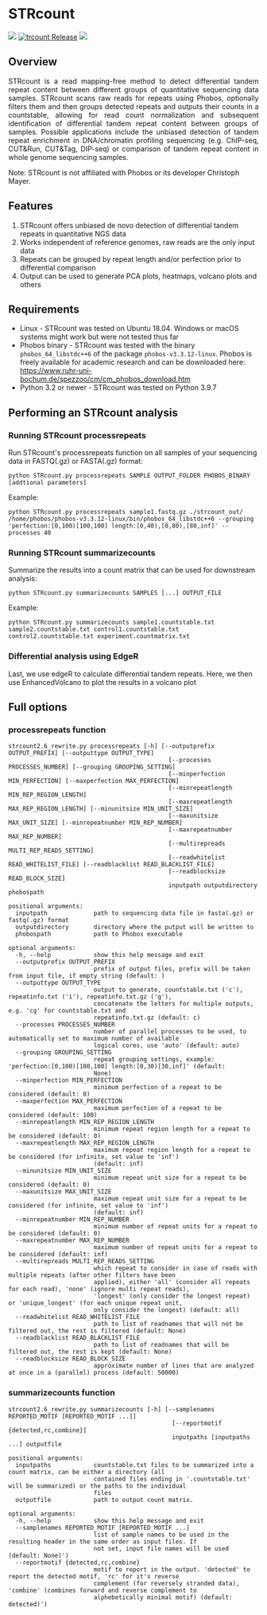 # STRcount
![](https://img.shields.io/github/license/mmisak/STRcount)
[![trcount Release](https://img.shields.io/github/v/release/mmisak/STRcount)](https://github.com//mmisak/STRcount/releases/)
![](https://img.shields.io/github/repo-size/mmisak/STRcount)

## Overview
<p align="justify">
STRcount is a read mapping-free method to detect differential tandem repeat content between different groups of quantitative sequencing data samples. STRcount scans raw reads for repeats using Phobos, optionally filters them and then groups detected repeats and outputs their counts in a countstable, allowing for read count normalization and subsequent identification of differential tandem repeat content between groups of samples. Possible applications include the unbiased detection of tandem repeat enrichment in DNA/chromatin profiling sequencing (e.g. ChIP-seq, CUT&Run, CUT&Tag, DIP-seq) or comparison of tandem repeat content in whole genome sequencing samples.

Note: STRcount is not affiliated with Phobos or its developer Christoph Mayer.
</p>

## Features
1. STRcount offers unbiased de novo detection of differential tandem repeats in quantitative NGS data
2. Works independent of reference genomes, raw reads are the only input data
3. Repeats can be grouped by repeat length and/or perfection prior to differential comparison
4. Output can be used to generate PCA plots, heatmaps, volcano plots and others

## Requirements
- Linux - STRcount was tested on Ubuntu 18.04. Windows or macOS systems might work but were not tested thus far
- Phobos binary - STRcount was tested with the binary `phobos_64_libstdc++6` of the package `phobos-v3.3.12-linux`. Phobos is freely available for academic research and can be downloaded here: https://www.ruhr-uni-bochum.de/spezzoo/cm/cm_phobos_download.htm
- Python 3.2 or newer - STRcount was tested on Python 3.9.7

## Performing an STRcount analysis
### Running STRcount processrepeats
Run STRcount's processrepeats function on all samples of your sequencing data in FASTQ(.gz) or FASTA(.gz) format:
```
python STRcount.py processrepeats SAMPLE OUTPUT_FOLDER PHOBOS_BINARY [addtional parameters]
```

Example:
```
python STRcount.py processrepeats sample1.fastq.gz ./strcount_out/ /home/phobos/phobos-v3.3.12-linux/bin/phobos_64_libstdc++6 --grouping 'perfection:[0,100)[100,100] length:[0,40),[0,80),[80,inf]' --processes 40
```

### Running STRcount summarizecounts
Summarize the results into a count matrix that can be used for downstream analysis:
```
python STRcount.py summarizecounts SAMPLES [...] OUTPUT_FILE
```

Example:
```
python STRcount.py summarizecounts sample1.countstable.txt sample2.countstable.txt control1.countstable.txt control2.countstable.txt experiment.countmatrix.txt
```



### Differential analysis using EdgeR
Last, we use edgeR to calculate differential tandem repeats. Here, we then use EnhancedVolcano to plot the results in a volcano plot

## Full options
### processrepeats function
```
strcount2.6_rewrite.py processrepeats [-h] [--outputprefix OUTPUT_PREFIX] [--outputtype OUTPUT_TYPE]
                                             [--processes PROCESSES_NUMBER] [--grouping GROUPING_SETTING]
                                             [--minperfection MIN_PERFECTION] [--maxperfection MAX_PERFECTION]
                                             [--minrepeatlength MIN_REP_REGION_LENGTH]
                                             [--maxrepeatlength MAX_REP_REGION_LENGTH] [--minunitsize MIN_UNIT_SIZE]
                                             [--maxunitsize MAX_UNIT_SIZE] [--minrepeatnumber MIN_REP_NUMBER]
                                             [--maxrepeatnumber MAX_REP_NUMBER]
                                             [--multirepreads MULTI_REP_READS_SETTING]
                                             [--readwhitelist READ_WHITELIST_FILE] [--readblacklist READ_BLACKLIST_FILE]
                                             [--readblocksize READ_BLOCK_SIZE]
                                             inputpath outputdirectory phobospath

positional arguments:
  inputpath             path to sequencing data file in fasta(.gz) or fastq(.gz) format
  outputdirectory       directory where the putput will be written to
  phobospath            path to Phobos executable

optional arguments:
  -h, --help            show this help message and exit
  --outputprefix OUTPUT_PREFIX
                        prefix of output files, prefix will be taken from input file, if empty string (default: )
  --outputtype OUTPUT_TYPE
                        output to generate, countstable.txt ('c'), repeatinfo.txt ('i'), repeatinfo.txt.gz ('g'),
                        concatenate the letters for multiple outputs, e.g. 'cg' for countstable.txt and
                        repeatinfo.txt.gz (default: c)
  --processes PROCESSES_NUMBER
                        number of parallel processes to be used, to automatically set to maximum number of available
                        logical cores, use 'auto' (default: auto)
  --grouping GROUPING_SETTING
                        repeat grouping settings, example: 'perfection:[0,100)[100,100] length:[0,30)[30,inf]' (default:
                        None)
  --minperfection MIN_PERFECTION
                        minimum perfection of a repeat to be considered (default: 0)
  --maxperfection MAX_PERFECTION
                        maximum perfection of a repeat to be considered (default: 100)
  --minrepeatlength MIN_REP_REGION_LENGTH
                        minimum repeat region length for a repeat to be considered (default: 0)
  --maxrepeatlength MAX_REP_REGION_LENGTH
                        maximum repeat region length for a repeat to be considered (for infinite, set value to 'inf')
                        (default: inf)
  --minunitsize MIN_UNIT_SIZE
                        minimum repeat unit size for a repeat to be considered (default: 0)
  --maxunitsize MAX_UNIT_SIZE
                        maximum repeat unit size for a repeat to be considered (for infinite, set value to 'inf')
                        (default: inf)
  --minrepeatnumber MIN_REP_NUMBER
                        minimum number of repeat units for a repeat to be considered (default: 0)
  --maxrepeatnumber MAX_REP_NUMBER
                        maximum number of repeat units for a repeat to be considered (default: inf)
  --multirepreads MULTI_REP_READS_SETTING
                        which repeat to consider in case of reads with multiple repeats (after other filters have been
                        applied), either 'all' (consider all repeats for each read), 'none' (ignore multi repeat reads),
                        'longest' (only consider the longest repeat) or 'unique_longest' (for each unique repeat unit,
                        only consider the longest) (default: all)
  --readwhitelist READ_WHITELIST_FILE
                        path to list of readnames that will not be filtered out, the rest is filtered (default: None)
  --readblacklist READ_BLACKLIST_FILE
                        path to list of readnames that will be filtered out, the rest is kept (default: None)
  --readblocksize READ_BLOCK_SIZE
                        approximate number of lines that are analyzed at once in a (parallel) process (default: 50000)
```
### summarizecounts function
```
strcount2.6_rewrite.py summarizecounts [-h] [--samplenames REPORTED_MOTIF [REPORTED_MOTIF ...]]
                                              [--reportmotif {detected,rc,combine}]
                                              inputpaths [inputpaths ...] outputfile

positional arguments:
  inputpaths            countstable.txt files to be summarized into a count matrix, can be either a directory (all
                        contained files ending in '.countstable.txt' will be summarized) or the paths to the individual
                        files
  outputfile            path to output count matrix.

optional arguments:
  -h, --help            show this help message and exit
  --samplenames REPORTED_MOTIF [REPORTED_MOTIF ...]
                        list of sample names to be used in the resulting header in the same order as input files. If
                        not set, input file names will be used (default: None)')
  --reportmotif {detected,rc,combine}
                        motif to report in the output. 'detected' to report the detected motif, 'rc' for it's reverse
                        complement (for reversely stranded data), 'combine' (combines forward and reverse complement to
                        alphebetically minimal motif) (default: detected)')
```
